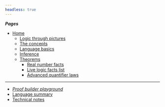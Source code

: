 ```yaml
---
headless: true
---
```


<!-- Links need trailing "/" to make styling of the link
        to the current page to have the intended effect -->

***Pages***

- [Home](/)
    - [Logic through pictures](/logic-pix-intro/)
	- [The concepts](/pt-logic-concepts/)
	- [Language basics](/language-intro/)
    - [Inference](/inference/)
    - [Theorems](/theorems/)
		- [Real number facts](/real-number-facts/)
		- [Live logic facts list](/live-logic-facts/)
		- [Advanced quantifier laws](/quantifiers/)

-------------

- [*Proof builder playground*](/proofbuilder/)
- [Language summary](/language-summary/)
- [Technical notes](/tech-notes/)
